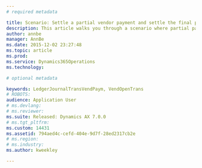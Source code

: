 ```yaml
---
# required metadata

title: Scenario: Settle a partial vendor payment and settle the final payment in full before the discount date | Microsoft Docs
description: This article walks you through a scenario where partial payments are made for a vendor invoice, and a cash discount is taken.
author: annbe
manager: AnnBe
ms.date: 2015-12-02 23:27:48
ms.topic: article
ms.prod: 
ms.service: Dynamics365Operations
ms.technology: 

# optional metadata

keywords: LedgerJournalTransVendPaym, VendOpenTrans
# ROBOTS: 
audience: Application User
# ms.devlang: 
# ms.reviewer: 
ms.suite: Released: Dynamics AX 7.0.0
# ms.tgt_pltfrm: 
ms.custom: 14431
ms.assetid: 794aed4c-cefd-404e-9d7f-28ed2317cb2e
# ms.region: 
# ms.industry: 
ms.author: kweekley

---
```



